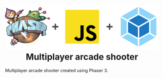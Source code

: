 <h1 align="center">
  <br>
  <a href="https://github.com/yandeu/phaser-project-template-es6#readme"><img src="readme/header-es6.png" alt="header" width="600"></a>
  <br>
  Multiplayer arcade shooter
  <br>
</h1>

<p>
  Multiplayer arcade shooter created using Phaser 3.
</p>